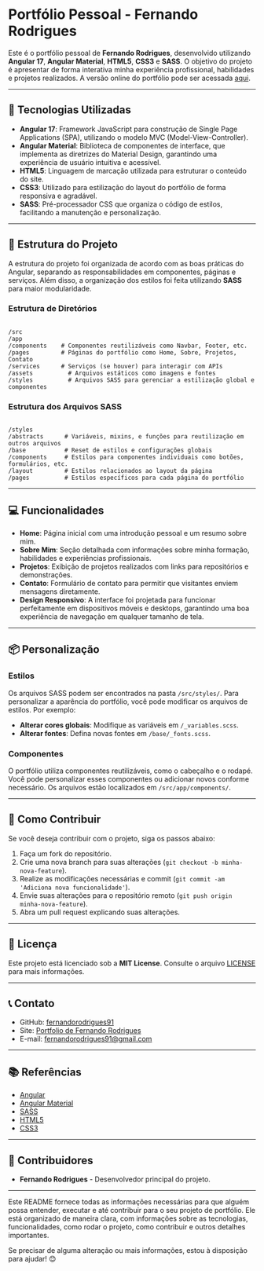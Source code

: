 # Portfólio Pessoal - Fernando Rodrigues

Este é o portfólio pessoal de **Fernando Rodrigues**, desenvolvido utilizando **Angular 17**, **Angular Material**, **HTML5**, **CSS3** e **SASS**. O objetivo do projeto é apresentar de forma interativa minha experiência profissional, habilidades e projetos realizados. A versão online do portfólio pode ser acessada [aqui](https://fernandorodrigues91.github.io/portfolio/).

---

## 🚀 Tecnologias Utilizadas

- **Angular 17**: Framework JavaScript para construção de Single Page Applications (SPA), utilizando o modelo MVC (Model-View-Controller).
- **Angular Material**: Biblioteca de componentes de interface, que implementa as diretrizes do Material Design, garantindo uma experiência de usuário intuitiva e acessível.
- **HTML5**: Linguagem de marcação utilizada para estruturar o conteúdo do site.
- **CSS3**: Utilizado para estilização do layout do portfólio de forma responsiva e agradável.
- **SASS**: Pré-processador CSS que organiza o código de estilos, facilitando a manutenção e personalização.

---

## 📐 Estrutura do Projeto

A estrutura do projeto foi organizada de acordo com as boas práticas do Angular, separando as responsabilidades em componentes, páginas e serviços. Além disso, a organização dos estilos foi feita utilizando **SASS** para maior modularidade.

### Estrutura de Diretórios

```

/src
/app
/components    # Componentes reutilizáveis como Navbar, Footer, etc.
/pages         # Páginas do portfólio como Home, Sobre, Projetos, Contato
/services      # Serviços (se houver) para interagir com APIs
/assets          # Arquivos estáticos como imagens e fontes
/styles          # Arquivos SASS para gerenciar a estilização global e componentes

```

### Estrutura dos Arquivos SASS

```

/styles
/abstracts      # Variáveis, mixins, e funções para reutilização em outros arquivos
/base           # Reset de estilos e configurações globais
/components     # Estilos para componentes individuais como botões, formulários, etc.
/layout         # Estilos relacionados ao layout da página
/pages          # Estilos específicos para cada página do portfólio

````

---

## 💻 Funcionalidades

- **Home**: Página inicial com uma introdução pessoal e um resumo sobre mim.
- **Sobre Mim**: Seção detalhada com informações sobre minha formação, habilidades e experiências profissionais.
- **Projetos**: Exibição de projetos realizados com links para repositórios e demonstrações.
- **Contato**: Formulário de contato para permitir que visitantes enviem mensagens diretamente.
- **Design Responsivo**: A interface foi projetada para funcionar perfeitamente em dispositivos móveis e desktops, garantindo uma boa experiência de navegação em qualquer tamanho de tela.

---

## 📦 Personalização

### Estilos

Os arquivos SASS podem ser encontrados na pasta `/src/styles/`. Para personalizar a aparência do portfólio, você pode modificar os arquivos de estilos. Por exemplo:

* **Alterar cores globais**: Modifique as variáveis em `/_variables.scss`.
* **Alterar fontes**: Defina novas fontes em `/base/_fonts.scss`.

### Componentes

O portfólio utiliza componentes reutilizáveis, como o cabeçalho e o rodapé. Você pode personalizar esses componentes ou adicionar novos conforme necessário. Os arquivos estão localizados em `/src/app/components/`.

---

## 🤝 Como Contribuir

Se você deseja contribuir com o projeto, siga os passos abaixo:

1. Faça um fork do repositório.
2. Crie uma nova branch para suas alterações (`git checkout -b minha-nova-feature`).
3. Realize as modificações necessárias e commit (`git commit -am 'Adiciona nova funcionalidade'`).
4. Envie suas alterações para o repositório remoto (`git push origin minha-nova-feature`).
5. Abra um pull request explicando suas alterações.

---

## 📜 Licença

Este projeto está licenciado sob a **MIT License**. Consulte o arquivo [LICENSE](LICENSE) para mais informações.

---

## 📞 Contato

* GitHub: [fernandorodrigues91](https://github.com/fernandorodrigues91)
* Site: [Portfolio de Fernando Rodrigues](https://fernandorodrigues91.github.io/portfolio/)
* E-mail: [fernandorodrigues91@gmail.com](mailto:fernandorodrigues91@gmail.com)

---

## 📚 Referências

* [Angular](https://angular.io/)
* [Angular Material](https://material.angular.io/)
* [SASS](https://sass-lang.com/)
* [HTML5](https://developer.mozilla.org/pt-BR/docs/Web/HTML)
* [CSS3](https://developer.mozilla.org/pt-BR/docs/Web/CSS)

---

## 🎨 Contribuidores

* **Fernando Rodrigues** - Desenvolvedor principal do projeto.

---

Este README fornece todas as informações necessárias para que alguém possa entender, executar e até contribuir para o seu projeto de portfólio. Ele está organizado de maneira clara, com informações sobre as tecnologias, funcionalidades, como rodar o projeto, como contribuir e outros detalhes importantes.

Se precisar de alguma alteração ou mais informações, estou à disposição para ajudar! 😊